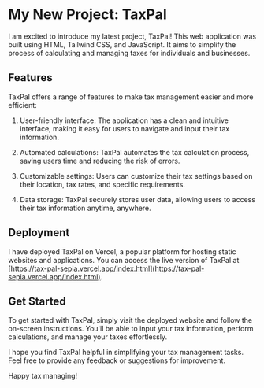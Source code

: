 # My New Project: TaxPal

I am excited to introduce my latest project, TaxPal! This web application was built using HTML, Tailwind CSS, and JavaScript. It aims to simplify the process of calculating and managing taxes for individuals and businesses.

## Features

TaxPal offers a range of features to make tax management easier and more efficient:

1. User-friendly interface: The application has a clean and intuitive interface, making it easy for users to navigate and input their tax information.

2. Automated calculations: TaxPal automates the tax calculation process, saving users time and reducing the risk of errors.

3. Customizable settings: Users can customize their tax settings based on their location, tax rates, and specific requirements.

4. Data storage: TaxPal securely stores user data, allowing users to access their tax information anytime, anywhere.

## Deployment

I have deployed TaxPal on Vercel, a popular platform for hosting static websites and applications. You can access the live version of TaxPal at [https://tax-pal-sepia.vercel.app/index.html](https://tax-pal-sepia.vercel.app/index.html).

## Get Started

To get started with TaxPal, simply visit the deployed website and follow the on-screen instructions. You'll be able to input your tax information, perform calculations, and manage your taxes effortlessly.

I hope you find TaxPal helpful in simplifying your tax management tasks. Feel free to provide any feedback or suggestions for improvement.

Happy tax managing!
